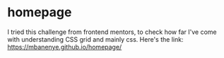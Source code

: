 # homepage
I tried this challenge from frontend mentors, to check how far I've come with understanding CSS grid and mainly css. 
Here's  the link: https://mbanenye.github.io/homepage/

